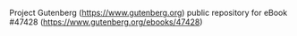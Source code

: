 Project Gutenberg (https://www.gutenberg.org) public repository for
eBook #47428 (https://www.gutenberg.org/ebooks/47428)
